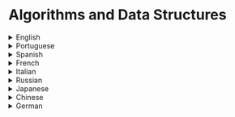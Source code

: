 # Algorithms and Data Structures

<details>
  <summary>English</summary>
  
  ### Materials
  - [Algorithm](https://en.wikipedia.org/wiki/Algorithm)
  - [Algorithms](http://jeffe.cs.illinois.edu/teaching/algorithms/book/Algorithms-JeffE.pdf)
  - [Algorithm](https://en.wikipedia.org/wiki/Algorithm)
  - [Algorithms](http://jeffe.cs.illinois.edu/teaching/algorithms/book/Algorithms-JeffE.pdf)
  - [arXiv - Data Structures and Algorithms](https://arxiv.org/list/cs.DS/recent)
  - [List of Algorithms](https://en.wikipedia.org/wiki/List_of_algorithms)
  - [Sorting Algorithms](https://www.interviewbit.com/tutorial/sorting-algorithms/)
  - [CS 171 Course](https://www.mathcs.emory.edu/~cheung/Courses/171/Syllabus/)
  - [CS 521 - Advanced Algorithm Design](https://www.cs.princeton.edu/courses/archive/fall13/cos521/)
  - [Programiz - Data Structures and Algorithms](https://www.programiz.com/dsa)
  - [Data Structures using C](http://masterraghu.com/subjects/Datastructures/ebooks/rema%20thareja.pdf)
  - [Geeks for Geeks - Data Structures](https://www.geeksforgeeks.org/data-structures/)
  - [Dictionary of Algorithms and Data Structures](https://xlinux.nist.gov/dads/)
  - [Problem Solving with Algorithms and Data Structures using Python](https://runestone.academy/runestone/books/published/pythonds/index.html)
  - [Algorithms and Data Structures Princeton](https://introcs.cs.princeton.edu/java/40algorithms/)
  - [JavaScript Algorithms and Data Structures](https://github.com/trekhleb/javascript-algorithms)
  - [Learn Data Structures and Algorithms](https://www.codechef.com/certification/data-structures-and-algorithms/prepare)
  - [Lecture Notes on Stacks](https://www.cs.cmu.edu/~wlovas/15122-r11/lectures/10-stacks.pdf)
  - [MIT Reading 10: Recursion](https://web.mit.edu/6.005/www/fa15/classes/10-recursion/)
  - [CMSC 202 Lecture Notes: Recursion](https://www.csee.umbc.edu/~chang/cs202.f98/readings/recursion.html)
  - [Algorithms & Data Structures Project](https://github.com/williamfiset/Algorithms)
  - [Lecture Notes for Data Structures and Algorithms](https://www.cs.bham.ac.uk/~jxb/DSA/dsa.pdf)
  - [Collection of Algorithms and Data Structures](https://github.com/sherxon/AlgoDS)
  - [Algorithms and Data Structures Research & Reference Material](http://users.monash.edu/~lloyd/tildeAlgDS/)
  - [Algorithms and Data Strcutures The Science of Computing](https://doc.lagout.org/science/0_Computer%20Science/2_Algorithms/Algorithms%20and%20Data%20Structures_%20The%20Science%20of%20Computing%20%5bBaldwin%20%26%20Scragg%202004-05-15%5d.pdf)
  - [Algorithms and Data Structures in C/C++](https://www.cprogramming.com/algorithms-and-data-structures.html)
  - [MIT 6.006 Introduction to Algorithms](https://ocw.mit.edu/courses/electrical-engineering-and-computer-science/6-006-introduction-to-algorithms-fall-2011/)
  - [MIT 6.854J Advanced Algorithms](https://ocw.mit.edu/courses/electrical-engineering-and-computer-science/6-854j-advanced-algorithms-fall-2005/)
  - [MIT 6.851 Advanced Data Structures](https://ocw.mit.edu/courses/electrical-engineering-and-computer-science/6-851-advanced-data-structures-spring-2012/)
  - [Big-O Cheat Sheet](https://www.bigocheatsheet.com/)
  - [Tech Interview Cheat Sheet](https://github.com/TSiege/Tech-Interview-Cheat-Sheet)
  - [Algorithms and Data Structures for External Memory](https://www.ittc.ku.edu/~jsv/Papers/Vit.IO_book.pdf)
  - [List of all projects - University of Waterloo](https://ece.uwaterloo.ca/~dwharder/aads/Projects/List/)
  - [Data Structure Visualizations](https://www.cs.usfca.edu/~galles/visualization/Algorithms.html)
  - [Algorithms and Data Structures with implementations in Java and C++](http://www.algolist.net/)
  - [500+ Data Structures and Algorithms Interview Questions & Practice Problems](https://blog.usejournal.com/500-data-structures-and-algorithms-practice-problems-35afe8a1e222)
  - [Algorithms and Data Structures Cheatsheet](https://algs4.cs.princeton.edu/cheatsheet/)
  - [Softpanorama - Algorithms and Data Structures](http://www.softpanorama.org/Algorithms/index.shtml)
  - [C Programming: Data Structures and Algorithms](https://faculty.washington.edu/jstraub/dsa/Master_2_7a.pdf)
  - [Algorithms and Data Structures - Complexity of Algorithms](http://users.pja.edu.pl/~msyd/wyka-eng/complexity2.pdf)
  - [Lecture Materials - University of Waterloo](https://ece.uwaterloo.ca/~dwharder/aads/Lecture_materials/)
  - [Data Structure Introduction](https://www.w3schools.in/data-structures-tutorial/intro/)
  - [CS240: Schedule/Notes](https://www.cpp.edu/~ftang/courses/CS240/notes.htm)
  - [Data Structures and Algorithms - The Basic Toolbox](https://people.mpi-inf.mpg.de/~mehlhorn/Toolbox.html)
  - [Introduction to JavaScript Algorithms and Data Structures- Freecodecamp](https://www.freecodecamp.org/learn/javascript-algorithms-and-data-structures/)
  - [Algorithms and Data Structures: Overview](https://users.soe.ucsc.edu/~sbrandt/13H/slides/DSChapter3.pdf)
  - [Introduction to Algorithms Third Edition](http://ressources.unisciel.fr/algoprog/s00aaroot/aa00module1/res/%5BCormen-AL2011%5DIntroduction_To_Algorithms-A3.pdf)
  - [Open Data Structures](https://opendatastructures.org/ods-python.pdf)
  - [Data Structures & Algorithms - Tutorialspoint](https://www.tutorialspoint.com/data_structures_algorithms/algorithms_basics.htm)
  - [Algorithms, 4th Edition ](https://algs4.cs.princeton.edu/home/)
  - [Practical Algorithms and Data Structures](https://bradfieldcs.com/algos/)
  - [Algorithm Complexity](https://www.uni-weimar.de/fileadmin/user/fak/medien/professuren/Computer_Graphics/Algo19/2-ComplexitySorting.pdf)
  - [Data Structures](https://www.uni-weimar.de/fileadmin/user/fak/medien/professuren/Computer_Graphics/Algo19/1-DataStruct.pdf)
  - [String Searching Algorithm](https://www.uni-weimar.de/fileadmin/user/fak/medien/professuren/Computer_Graphics/Algo19/04-Searching.pdf)
  - [Sorting Based Algorithms](https://www.uni-weimar.de/fileadmin/user/fak/medien/professuren/Computer_Graphics/Algo19/07-SortingBasedAlgorithms.pdf)
  - [Mathematical Algorithms](https://www.uni-weimar.de/fileadmin/user/fak/medien/professuren/Computer_Graphics/Algo19/08-MathematicalAlgorithms.pdf)
  - [NP-Complete Problems](https://www.uni-weimar.de/fileadmin/user/fak/medien/professuren/Computer_Graphics/Algo19/NP-complete_problems.pdf)
  - [Data Structures and Algorithms - Table of Contents](https://www.cs.auckland.ac.nz/software/AlgAnim/ds_ToC.html)
  - [NPTEL - Data Structures and Algorithms](https://nptel.ac.in/courses/106/102/106102064/)
  - [Improving your Algorithms & Data Structure skills](https://dev.to/coderbyte/improving-your-algorithms-data-structure-skills-2odo)
  - [Notes on Algorithms](https://dev.to/hexangel616/notes-on-algorithms-36pi)
  - [Algorithms and Data Structures Importance](https://cs.lmu.edu/~ray/notes/algds/)
  - [Minimal examples of data structures and algorithms in Python ](https://github.com/keon/algorithms)
  - [Awesome Algorithms](https://github.com/tayllan/awesome-algorithms)
  - [All Algorithms implemented in Python](https://github.com/TheAlgorithms/Python)
  - [Algorithms & Data structures in C++](https://github.com/xtaci/algorithms)
  - [Algorithm Visualizer](https://algorithm-visualizer.org/)
  - [Efficient Algorithms and Data Structures I](http://www14.in.tum.de/lehre/2016WS/ea/index.html.en)
  - [CS16 Brown](https://cs.brown.edu/courses/csci0160/lectures.html)
  - [GoLang Data Structures & Algorithms](https://www.golangprograms.com/data-structure-and-algorithms.html)
  - [Algorithms and Data Structures Course](http://www.gousios.gr/courses/algo-ds/)
  - [Advanced Distributed Algorithms and Data Structures](https://cs.uni-paderborn.de/ti/lehre/veranstaltungen/vergangene-semester/ws-20162017/advanced-distributed-algorithms-and-data-structures/)
  - [Data Structures and Algorithms (archived version)](https://www.win.tue.nl/~kbuchin/teaching/JBP030/)
  - [Concise Notes on Data Structures and Algorithms](https://w3.cs.jmu.edu/spragunr/CS240_F12/ConciseNotes.pdf)
  - [CS 38: Introduction to Algorithms](http://users.cms.caltech.edu/~umans/cs38/index.html)
  - [Data Structures and Algorithm Analysis](https://people.cs.vt.edu/shaffer/Book/C++3elatest.pdf)
  - [Fourier Transforms and the Fast Fourier Transform (FFT) Algorithm](https://www.cs.cmu.edu/afs/andrew/scs/cs/15-463/2001/pub/www/notes/fourier/fourier.pdf)
  - [Understanding the FFT Algorithm](https://jakevdp.github.io/blog/2013/08/28/understanding-the-fft/)
  - [How the FFT Works](https://www.dspguide.com/ch12/2.htm)
  - [MIT 6.006 Introduction to Algorithms, Fall 2011](https://www.youtube.com/playlist?list=PLUl4u3cNGP61Oq3tWYp6V_F-5jb5L2iHb)
  - [MIT 6.006 Introduction to Algorithms, Spring 2020](https://www.youtube.com/playlist?list=PLUl4u3cNGP63EdVPNLG3ToM6LaEUuStEY)
  - [Understanding Peak-Finding](https://www.filipekberg.se/2014/02/10/understanding-peak-finding/)
  - [Data Structures and Algorithms - CSDojo](https://www.youtube.com/playlist?list=PLBZBJbE_rGRV8D7XZ08LK6z-4zPoWzu5H)
  - [Algorithms - Abdul Bari](https://www.youtube.com/playlist?list=PLDN4rrl48XKpZkf03iYFl-O29szjTrs_O)
  - [MIT Data Structures and Algorithms 2015](https://www.youtube.com/playlist?list=PLkToMFwOtNHiJtcBu0piSLKnLVGOF9vaV)
  - [MIT 6.046J / 18.410J Introduction to Algorithms](https://www.youtube.com/playlist?list=PL8B24C31197EC371C)
  - [Algorithms and Data Structures Lectures](https://www.youtube.com/playlist?list=PLEbnTDJUr_IeHYw_sfBOJ6gk5pie0yP-0)
  - [Data Structures and Algorithms - Beau teaches Javascript](https://www.youtube.com/playlist?list=PLWKjhJtqVAbkso-IbgiiP48n-O-JQA9PJ)
  - [Data Structures you MUST know](https://www.youtube.com/watch?v=sVxBVvlnJsM)
  - [Data Structures Easy to Advanced Course](https://www.youtube.com/watch?v=RBSGKlAvoiM)
  - [Data Structures in Javascript](https://www.youtube.com/playlist?list=PLu_sD_1ixKmhufvEeg2cCq4Wah7t3f91d)
  - [P vs. NP and the Computational Complexity Zoo](https://www.youtube.com/watch?v=YX40hbAHx3s)
  - [Donald Knuth: Algorithms, Complexity, Life, and The Art of Computer Programming](https://www.youtube.com/watch?v=2BdBfsXbST8)
  - [Efficiency with Algorithms, Performance with Data Structures](https://www.youtube.com/watch?v=fHNmRkzxHWs)
  - [Hash Tables and Hash Functions](https://www.youtube.com/watch?v=KyUTuwz_b7Q)
  - [Advanced Algorithms (COMPSCI 224)](https://www.youtube.com/playlist?list=PL2SOU6wwxB0uP4rJgf5ayhHWgw7akUWSf)
  - [CS2: Data Structures and Algorithms - Richard Buckland](https://www.youtube.com/playlist?list=PLE621E25B3BF8B9D1)
  - [Algorithms Part I](https://www.coursera.org/learn/algorithms-part1)
  - [Algorithms, Part II](https://www.coursera.org/learn/algorithms-part2)
  - [Algorithms Lessons](https://www.youtube.com/playlist?list=PL89B61F78B552C1AB)
  - [Pathfinding Algorithms](https://www.youtube.com/watch?v=X3x7BlLgS-4)
  - [A* (A Star) Search Algorithm - Computerphile](https://www.youtube.com/watch?v=ySN5Wnu88nE)
  - [Dijkstra's Algorithm](https://www.youtube.com/watch?v=GazC3A4OQTE)
  - [Sorting Visualizer Tutorial (Software Engineering Project)](https://www.youtube.com/watch?v=pFXYym4Wbkc)
  - [Dynamic Programming - Learn to Solve Algorithmic Problems & Coding Challenges](https://www.youtube.com/watch?v=oBt53YbR9Kk&ab_channel=freeCodeCamp.org)
  - [50+ Sorts, Visualized - Swirl Dots](https://www.youtube.com/watch?v=LOZTuMds3LM)
</details>

<details>
  <summary>Portuguese</summary>
  
  ### Materials
  - [Caelum - Algoritmos e Estruturas de Dados](https://www.caelum.com.br/download/caelum-algoritmos-estruturas-dados-java-cs14.pdf)
  - [Apostila Algoritmos e Estruturas de Dados](http://www.inf.ufpr.br/cursos/ci055/apostila.pdf)
  - [Estruturas de Dados e Algoritmos](http://orion.lcg.ufrj.br/algoritmos/EstrDadosAlgoritmos.pdf)
  - [Algoritmos e Estruturas de Dados I](http://www.each.usp.br/digiampietri/ACH2023/ACH2023.pdf)
  - [Algoritmos e Estruturas de Dados](https://web.tecnico.ulisboa.pt/~david.matos/w/pt/index.php/Algoritmos_e_Estruturas_de_Dados)
  - [Algoritmos e Estruturas de Dados Repositório](https://github.com/kelvins/Algoritmos-e-Estruturas-de-Dados)
  - [MCTA001 - Algoritmos e Estruturas de Dados I](http://professor.ufabc.edu.br/~jesus.mena/courses/aed1-1q-2019/)
  - [Estruturas de Dados](http://usuarios.upf.br/~mcpinto/ed-tsi/ed_parte01.pdf)
  - [Estruturas de Dados UNICAMP](http://calhau.dca.fee.unicamp.br/wiki/images/0/01/EstruturasDados.pdf)
  - [Lógica de Programação, Algoritmos e Estruturas de Dados](https://docente.ifsc.edu.br/vilson.junior/ip/IP_01_Logica.pdf)
  - [Aulas de Estruturas de Dados](https://www.ime.usp.br/~pf/estruturas-de-dados/aulas/index.html)
  - [Algoritmos e Estruturas de Dados II UFMG](https://www2.dcc.ufmg.br/disciplinas/aeds2_turmaA1/aeds2.html)
  - [Algoritmos: Estruturas de Controle](http://wiki.icmc.usp.br/images/e/e7/SCC0120_Rosane-04-algoritmos_controle_2014.pdf)
  - [Apostila de Algoritmo Estruturado](http://www.dainf.ct.utfpr.edu.br/~pbueno/Arquivos/Algoritmos.pdf)
  - [Estrutura de Dados usando C](https://www.cin.ufpe.br/~garme/public/(ebook)Estruturas%20de%20Dados%20Usando%20C%20(Tenenbaum).pdf)
  - [Complexidade de Algoritmos](http://www.faccamp.br/osvaldo/EstruturasDados.pdf)
  - [Complexidade de Algoritmos IFRN](https://docente.ifrn.edu.br/demetrioscoutinho/disciplinas/algoritmos/03-complexidade)
  - [Complexidade de Algoritmos LAPIX UFSC](http://www.lapix.ufsc.br/ensino/estrutura-de-dados/complexidade-de-algoritmos/)
  - [Introdução à Complexidade de Algoritmos](https://medium.com/nagoya-foundation/introdu%C3%A7%C3%A3o-%C3%A0-complexidade-de-algoritmos-4a9c237e4ecc)
  - [Análise de Complexidade](https://homepages.dcc.ufmg.br/~cunha/teaching/20121/aeds2/complexity.pdf)
  - [Engenharia de Computação UNIVESP - Estrutura de Dados](https://www.youtube.com/playlist?list=PLxI8Can9yAHf8k8LrUePyj0y3lLpigGcl)
  - [Algoritmos e Estruturas de Dados - USP](https://www.youtube.com/playlist?list=PL3pqME-MCdyFZrmCnHoHkQAL9CMZUtiZf)
</details>

<details>
  <summary>Spanish</summary>
  
  ### Materials
  - [Estructura de datos](https://es.wikipedia.org/wiki/Estructura_de_datos)
  - [Algoritmos y Estructuras de Datos - Universidad del Litoral](https://cimec.org.ar/~mstorti/aed/aednotes.pdf)
  - [Manual de Algoritmos y Estructuras de Datos](http://biblioteca.uns.edu.pe/saladocentes/archivoz/publicacionez/manual_algoritmos_y_estructura_de_datos.pdf)
  - [Programas = Datos + Algoritmos](https://people.ac.upc.edu/mario/teaching/cap2.pdf)
  - [CC3001 Algoritmos y Estructuras de Datos](https://users.dcc.uchile.cl/~bebustos/apuntes/cc3001/)
  - [1151042 - Algoritmos y Estructuras de Datos](https://sites.google.com/site/rccuam/home/1151042---algoritmos-y-estructuras-de-datos)
  - [Estructuras de datos básicas](https://runestone.academy/runestone/static/pythoned/BasicDS/toctree.html)
  - [Víctor Jiménez, Universitat Jaume I](https://www3.uji.es/~vjimenez/)
  - [Estructuras de Datos y Algoritmos Material](https://www.fing.edu.uy/tecnoinf/maldonado/cursos/eda/middleeda.html)
  - [Algoritmos y Estructuras de Datos I](https://www.glyc.dc.uba.ar/santiago/papers/teoricasAlgo1.pdf)
  - [Estructuras de datos básicas](https://users.dcc.uchile.cl/~bebustos/apuntes/cc30a/Estructuras/)
  - [Algoritmos y Estructuras de Datos Apunte de Teoria](https://www.frro.utn.edu.ar/repositorio/catedras/sistemas/1_anio/algoritmo_estructura_datos/SORRIBAS.pdf)
  - [Análisis de la complejidad de los algoritmos](https://www.cs.us.es/~jalonso/cursos/i1m/temas/tema-28.html)
  - [Eficiencia algorítmica](https://es.wikipedia.org/wiki/Eficiencia_algor%C3%ADtmica)
  - [INTRODUCCIÓN al Estudio de ALGORITMOS y su COMPLEJIDAD](https://informatica.uv.es/iiguia/AED/teoria/apuntes/cuatr2/AED.Tema.09.pdf)
  - [Tiempo de ejecución y eficiencia de algoritmos](https://verso.mat.uam.es/~pablo.angulo/doc/laboratorio/b2s2.html)
  - [Análisis de la Complejidad de Algoritmos](https://campus.exactas.uba.ar/pluginfile.php/134737/mod_resource/content/1/Te%C3%B3rica%20Complejidad.pdf)
  - [An ́alisis de Algoritmos](http://marenas.sitios.ing.uc.cl/iic1253-14/clases/analisis-imp.pdf)
  - [An ́alisis de la eficiencia de un algoritmo](http://marenas.sitios.ing.uc.cl/iic2283-16/clases/analisis-I.pdf)
  - [Complejidad (Big-O)](https://guias.makeitreal.camp/algoritmos/complejidad)
  - [Análisis de Algoritmos –Complejidad](https://www.dit.upm.es/~pepe/doc/adsw/tema1/Complejidad.pdf)
</details>

<details>
  <summary>French</summary>
  
  ### Materials
  - [Algorithmique et Structures de Données](http://deptinfo.unice.fr/~regin/cours/cours/ASD/C1_AlgoSdd.pdf)
  - [Notions de structures de données : tableaux et listes chaînées](https://openclassrooms.com/fr/courses/1467201-algorithmique-pour-lapprenti-programmeur/1467600-notions-de-structures-de-donnees-tableaux-et-listes-chainees)
  - [Structures de donn ́ees et algorithmes](http://www.info.univ-angers.fr/pub/stephan/L3INFO/ALGORITHMIQUE/COURS/complexite.pdf)
  - [Structures de donn ́ees et algorithmes 2012](http://www.montefiore.ulg.ac.be/~geurts/Cours/sda/2011/sda-complet-2011-2012.pdf)
  - [Structures de données et algorithmes Université de Liège](http://www.montefiore.ulg.ac.be/~geurts/Cours/sda/2018/sda2018_2019.html#)
  - [Algorithmique](https://perso.liris.cnrs.fr/pierre-antoine.champin/enseignement/algo/cours/index.html)
  - [Algorithmique Structures de données](https://www.lri.fr/~hivert/COURS/CFA-L3/03-Structures.pdf)
  - [Algorithmique et Structures de Données](http://univ.ency-education.com/uploads/1/3/1/0/13102001/mi06_lessons-algo_str_donnees.pdf)
  - [Introduction aux algorithmes et aux structures de données](https://tcuvelier.developpez.com/tutoriels/algo/introduction-algorithmes-structures-donnees/)
  - [Enseignement : Algorithmique et structures de données (2009, 2010 et 2011)](http://www.lirmm.fr/~poupet/enseignement/algo11.php)
  - [Cours de Structures de données](https://fc.isima.fr/~kante/cours/cours-sdd.pdf)
  - [STRUCTURES DE DONNÉES 1](http://www-igm.univ-mlv.fr/~mac/ENS/DOC/struct_1.pdf)
  - [LSINF1121: Algorithmique et Structures de données](https://lsinf1121.readthedocs.io/fr/latest/)
  - [Structures de donn ́ees et algorithmes UVA](https://oer.avu.org/bitstream/handle/123456789/527/ITI%202200-FR-DATA%20STRUCTURES(1).pdf)
  - [INF3105 – Structures de données et algorithmes](http://ericbeaudry.ca/~eric/INF3105/inf3105-notes.pdf)
  - [Structures de données et algorithmes fondamentaux](http://igm.univ-mlv.fr/~alabarre/teaching/struct/poly-m1103.pdf)
  - [Algorithmique et Complexité](http://www.lacl.fr/dima/complexite/)
  - [Algorithmique](http://www.dptinfo.ens-cachan.fr/Agregation/Algo14-15/structures.pdf)
  - [Langages et Concepts de Programmation Structures de données et algorithmes en C](http://kiwi.emse.fr/POLE/SDA/sda-c.pdf)
  - [Analyse de la complexité des algorithmes](https://fr.wikipedia.org/wiki/Analyse_de_la_complexit%C3%A9_des_algorithmes)
  - [Complexité des algorithmes - Stéphane Grandcolas](http://www.dil.univ-mrs.fr/~gcolas/algo-licence/slides/complexite-cm.pdf)
  - [Algorithmique & Complexité](http://paristech.institutoptique.fr/site.php?id=580&fileid=5335)
  - [Introduction à la complexité algorithmique](http://www.irem.unilim.fr/fileadmin/documents/2015_01_04-Introduction_complexite_algorithmique.pdf)
  - [Complexité des algorithmes](http://pauillac.inria.fr/~levy/x/tc/polycopie-1.6/main003.html)
  - [Analyse et complexité des algorithmes](https://www.iro.umontreal.ca/~hamelsyl/Analyse28104-A09.pdf)
  - [Complexité algorithmique Université de Toulose](https://www.math.univ-toulouse.fr/~msablik/Cours/Complexite/Slide-Complexite.pdf)
  - [Complexite des algorithmes: nombres instructions ́elementaires](http://www.cril.univ-artois.fr/~benferhat/complexite_nombres_instructions.pdf)
</details>

<details>
  <summary>Italian</summary>
  
  ### Materials
  - [Corso di Algoritmi e Strutture Dati](https://www.cs.unibo.it/~donat/alg.html)
  - [Algoritmi e Strutture Dati - Università di Padova](https://www.math.unipd.it/~baldan/Algoritmi/)
  - [Corso di Algoritmi e Strutture Dati](http://www.mat.uniroma2.it/~guala/ASDL_2018.htm)
  - [Algoritmi e Strutture Dati + Laboratorio](http://www.di.uniba.it/~ndm/courses/asd/)
  - [Appunti di Algoritmi e Strutture Dati](https://www.dsi.unive.it/~acarraro/Tutorato-ASD-Carraro-2014.pdf)
  - [Corso di Algoritmi e Strutture Dati - Università della Calabria](https://www.mat.unical.it/terracina/asd/)
  - [Algoritmi e Strutture Dati 2018/2019](https://www.youtube.com/playlist?list=PLyuPAlvJWIqKLv9G5xV5pSzrzGPFbXJXA)
  - [Algoritmi e Strutture Dati UniRoma](https://www.dis.uniroma1.it/~patrizi/sections/teaching/asd-latina-16-17/slides/slides.pdf)
  - [Corse di Algoritmi e Strutture Dati](http://vvw.web.cs.unibo.it/wiki/images/d/dc/Appunti_di_Algoritmi_e_Strutture_Dati.incomplete.pdf)
  - [Introduzione Agli Algoritmi E Strutture Dati](http://unina.stidue.net/Algoritmi%20e%20Strutture%20Dati/Materiale/Cormen%20Leiserson%20Rivest%20Stein-Introduzione%20Agli%20Algoritmi%20E%20Strutture%20Dati-2a%20Edizione-capitoli%201-15.pdf)
  - [Algoritmi e Strutture Dati - Introduzione](http://wpage.unina.it/benerece/ASD/Benerecetti/ASD-1/1-Introduzione.pdf)
  - [Esercizi di Algoritmi e Strutture Dati](https://docplayer.it/397945-Esercizi-di-algoritmi-e-strutture-dati.html)
  - [Corso di Algoritmi e Strutture Dati: Modulo I + II](http://www.mat.uniroma2.it/~guala/ASDL_2015.htm)
  - [1Complessità degli algoritmi](https://www.math.unipd.it/~laurap/didattica/Fondamenti-recupero/settimana5/settimana5_6pgbn.pdf)
  - [Complessità Computazionale](http://www-db.deis.unibo.it/courses/FIL-B/Lezioni/complessita.pdf)
  - [Complessità algoritmo](https://www.okpedia.it/complessita_algoritmo)
</details>

<details>
  <summary>Russian</summary>
  
  ### Materials
  - [Алгоритмы и структуры данных для начинающих: сложность алгоритмов](https://tproger.ru/translations/algorithms-and-data-structures/)
  - [АЛГОРИТМЫ СТРУКТУРЫ ДАННЫХ](http://portal.tpu.ru/SHARED/o/OFOFANO/work/Tab2/up.pdf)
  - [Data Structures and Algorithms: C / C ++ Implementation](http://kspt.icc.spbstu.ru/media/files/course/algstr/algstr_2009.pdf)
  - [Data Structure and Algorithms](https://nnov.hse.ru/data/2012/02/09/1262604831/%D0%90%D0%BB%D0%B5%D0%BA%D1%81%D0%A2%D0%B0%D0%BB%D0%9F%D0%BE%D0%B2%D1%8B%D1%88%D0%9A%D0%B2%D0%B0%D0%BB%D0%B8%D1%84.pdf)
  - [Algo Book](https://www.babichev.org/books/AlgoBook.pdf)
  - [АЛГОРИТМЫ И СТРУКТУРЫ ДАННЫХ 2015](https://fsc.bsu.by/wp-content/uploads/2015/12/E-UMK-Algoritmy-i-struktury-danny-h-chast-1.pdf)
  - [АЛГОРИТМЫ + СТРУКТУРЫДАННЫХ = ПРОГРАММЫ](https://doc.lagout.org/science/0_Computer%20Science/2_Algorithms/Algorithms%20and%20Data%20Structures%20%28RU%29.pdf)
  - [Алгоритмы Структуры Данных Slides](http://kspt.icc.spbstu.ru/media/files/2017/asd/01_Intro.pdf)
  - [Анализ сложности алгоритмов. Примеры](https://pro-prof.com/archives/1660)
  - [MAXimal](http://e-maxx.ru/algo/)
</details>

<details>
  <summary>Japanese</summary>
  
  ### Materials
  - [アルゴリズムとデータ構造](https://www.codereading.com/algo_and_ds/)
  - [アルゴリズムとデータ構造の基礎](https://qiita.com/macky4/items/6dce671e90eaed23db32)
  - [アルゴリズムとデータ構造](https://ufcpp.net/study/algorithm/)
  - [アルゴリズムとデータ構造　--- 理論編 ---](https://www.ci.seikei.ac.jp/yamamoto/lecture/algorithm/material.html)
  - [Algorithms and Data Structures](http://biorobot2.ise.ibaraki.ac.jp/inoue/ad/)
  - [Programming Place Plus](https://programming-place.net/ppp/contents/algorithm/index.html)
  - [2019年度 京都大学 工学部情報学科](https://hkashima.github.io/course_algorithm_2019.html)
  - [アルゴリズムとデータ構造 外伝](http://www.ics.kagoshima-u.ac.jp/~fuchida/edu/algorithm/index.html)
  - [2019年度「アルゴリズムとデータ構造」のページ](http://taurus.ics.nara-wu.ac.jp/algo/)
  - [アルゴリズムとデータ構造](http://web-ext.u-aizu.ac.jp/course/alg1/ex/jp/index.html)
  - [計算の複雑さ入門](https://www.jaist.ac.jp/~uehara/course/2011/si216/pdf/03comp.pdf)
  - [python - アルゴリズムの複雑さの計算（Big-O)](https://tutorialmore.com/questions-1141026.htm)
</details>

<details>
  <summary>Chinese</summary>
  
  ### Materials
  - [LeetCode in Python - Michelle小梦想家](https://www.youtube.com/playlist?list=PL2rWx9cCzU84eBz9Xfp9Rah5Fexq5yrh8)
  - [Data Biancheng](http://data.biancheng.net/view/156.html)
  - [数据结构与算法（Python)](https://www.ranxiaolang.com/static/python_algorithm/python_algorithm.html)
  - [LeetCode 题解](https://github.com/soulmachine/leetcode)
  - [LeetCode Algorithm](https://github.com/haoel/leetcode)
  - [LeetCode Animation All in One](https://github.com/MisterBooo/LeetCodeAnimation)
  - [数据结构和算法](https://www.cnblogs.com/wangzihong/p/12248442.html)
  - [数据结构和算法基础](https://www.cnblogs.com/Alan-Song/p/11184214.html)
</details>

<details>
  <summary>German</summary>
  
  ### Materials
  - [Algorithmen und Datenstrukturen im Wintersemester 2019/20](https://www.orchid.inf.tu-dresden.de/teaching/2019ws/aud/)
  - [Algorithmen und Datenstrukturen](https://west.uni-koblenz.de/studying/ws1920/algorithmen-und-datenstrukturen)
  - [Algorithmen und Datenstrukturen (SS 2019)](https://www.dbs.ifi.lmu.de/cms/studium_lehre/lehre_bachelor/algodat19/index.html)
  - [Algorithmen und Datenstrukturen - Steffen Börm](https://www.informatik.uni-kiel.de/~sb/data/Algorithmen.pdf)
  - [Vorlesung Algorithmen und Datenstrukturen](https://wuecampus2.uni-wuerzburg.de/moodle/course/view.php?id=34697)
  - [Algorithmen und Programmierung II](http://www.inf.fu-berlin.de/lehre/SS12/ALP2/lectures.htm)
  - [Algorithmen und Programmierung](https://osg.informatik.tu-chemnitz.de/lehre/aup/aup-script.pdf)
  - [Grundlagen: Algorithmen und Datenstrukturen](http://wwwmayr.informatik.tu-muenchen.de/lehre/2010SS/gad/index.html.de)
  - [Algorithms and Data Structures - TU Kaiserslautern](https://www.wild-inter.net/teaching/algorithms-data-structures/)
  - [Algorithmen und deren Komplexität](https://lecture2go.uni-hamburg.de/l2go/-/get/v/14161)
  - [Komplexität von Algorithmen](https://userpages.uni-koblenz.de/~laemmel/oopm/slides/complexity.pdf)
</details>